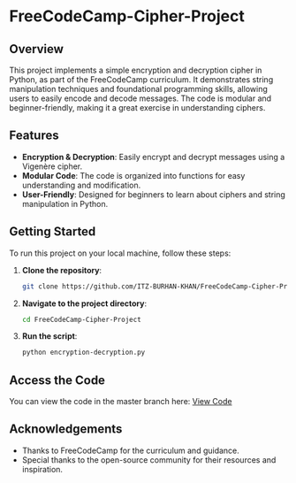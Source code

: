 # FreeCodeCamp-Cipher-Project

## Overview

This project implements a simple encryption and decryption cipher in Python, as part of the FreeCodeCamp curriculum. It demonstrates string manipulation techniques and foundational programming skills, allowing users to easily encode and decode messages. The code is modular and beginner-friendly, making it a great exercise in understanding ciphers.

## Features

- **Encryption & Decryption**: Easily encrypt and decrypt messages using a Vigenère cipher.
- **Modular Code**: The code is organized into functions for easy understanding and modification.
- **User-Friendly**: Designed for beginners to learn about ciphers and string manipulation in Python.

## Getting Started

To run this project on your local machine, follow these steps:

1. **Clone the repository**:
   ```bash
   git clone https://github.com/ITZ-BURHAN-KHAN/FreeCodeCamp-Cipher-Project.git
   ```
2. **Navigate to the project directory**:
   ```bash
   cd FreeCodeCamp-Cipher-Project
   ```
3. **Run the script**:
   ```bash
   python encryption-decryption.py
   ```

## Access the Code

You can view the code in the master branch here: [View Code](https://github.com/ITZ-BURHAN-KHAN/FreeCodeCamp-Cipher-Project/tree/master)


## Acknowledgements

- Thanks to FreeCodeCamp for the curriculum and guidance.
- Special thanks to the open-source community for their resources and inspiration.
```
